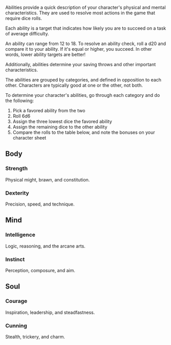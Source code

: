 Abilities provide a quick description of your character's physical and mental characteristics. They are used to resolve most actions in the game that require dice rolls.

Each ability is a target that indicates how likely you are to succeed on a task of average difficulty. 

An ability can range from 12 to 18. To resolve an ability check, roll a d20 and compare it to your ability. If it's equal or higher, you succeed. In other words, lower ability targets are better!

Additionally, abilities determine your saving throws and other important characteristics.

The abilities are grouped by categories, and defined in opposition to each other. Characters are typically good at one or the other, not both.

To determine your character's abilities, go through each category and do the following:

1. Pick a favored ability from the two
2. Roll 6d6
3. Assign the three lowest dice the favored ability
4. Assign the remaining dice to the other ability
5. Compare the rolls to the table below, and note the bonuses on your character sheet

<!--raw-typst 
#import "@preview/tablem:0.1.0": tablem
#let fill = (_, y) => if calc.odd(y) { rgb("EAF2F5") }
#let diceTable = tablem.with(
  render: (columns: auto, ..args) => {
    table(
      columns: (1fr, 1fr),
      fill: fill,
      ..args,
    )
  }
)

#let abilityTable = tablem.with(
  render: (columns: auto, ..args) => {
    table(
      columns: (auto, 1fr, 1fr, 1fr),
      fill: fill,
      ..args,
    )
  }
)

#let intTable = tablem.with(
  render: (columns: auto, ..args) => {
    table(
      columns: (auto, auto, auto, 1fr),
      fill: fill,
      ..args,
    )
  }
)
-->

<!--raw-typst 
#diceTable[
| *Dice roll* | *Ability* |
| --------- | ------- |
| 3         | 18      |
| 4-5       | 17      |
| 6-8       | 16      |
| 9-12      | 15      |
| 13-15     | 14      |
| 16-17     | 13      |
| 18        | 12      |
]-->


<!--raw-typst #colbreak() -->

## Body
### Strength 
Physical might, brawn, and constitution.

<!--raw-typst 
#abilityTable[
| *Str* | *Save* | *Damage* | *Slots* |
| ------- | ------------ | ------------ | ----------------- |
| 18      | 14           | -3           | 7                 |
| 17      | 13           | -2           | 8                 |
| 16      | 12           | -1           | 9                 |
| 15      | 11           | +0           | 10                |
| 14      | 10           | +1           | 11                |
| 13      | 9            | +2           | 12                |
| 12      | 8            | +3           | 13                |
]-->


### Dexterity
Precision, speed, and technique.

<!--raw-typst 
#abilityTable[
| *Dex* | *Save* | *Melee* | *Defense* |
| ------- | ------------ | ------------ | ------------- |
| 18      | 17           | 13           | -3            |
| 17      | 16           | 12           | -2            |
| 16      | 15           | 11           | -1            |
| 15      | 14           | 10           | +0            |
| 14      | 13           | 9            | +1            |
| 13      | 12           | 8            | +2            |
| 12      | 11           | 7            | +3            |
]-->


<!--raw-typst #colbreak() -->

## Mind

### Intelligence 
Logic, reasoning, and the arcane arts.

<!--raw-typst 
#intTable[
| *Int* | *Save* | *Magic* | *Skills*                                                                       |
| ------- | ------------ | ------------ | ---------------------------------------------------------------------------- |
| 18      | 16           | 13           | Apprentice Language (native)                                                       |
| 17      | 15           | 12           | Journeyman Language (native)                                                       |
| 16      | 14           | 11           | Expert Language (native)                                                           |
| 15      | 13           | 10           | Master Language (native)                                                           |
| 14      | 12           | 9            | Journeyman Language (any), +1 bonus |
| 13      | 11           | 8            | Expert Language (any), +2 bonus    |
| 12      | 10           | 7            | Master Language (any), +3 bonus    |
]-->

### Instinct
Perception, composure, and aim.

<!--raw-typst 
#abilityTable[
| *Ins* | *Save* | *Ranged* | *Surprise* |
| ------- | ------------ | ------------- | --------------- |
| 18      | 15           | 13            | 17              |
| 17      | 14           | 12            | 16              |
| 16      | 13           | 11            | 15              |
| 15      | 12           | 10            | 14              |
| 14      | 11           | 9             | 13              |
| 13      | 10           | 8             | 12              |
| 12      | 9            | 7             | 11              |
]-->

<!--raw-typst #colbreak() -->

## Soul
### Courage
Inspiration, leadership, and steadfastness.

<!--raw-typst 
#abilityTable[
| *Cou* | *Save* | *Max retainers* | *Loyalty* |
| ------- | ------------ | ------------- | ------- |
| 18      | 15           | 1             | 4       |
| 17      | 14           | 2             | 5       |
| 16      | 13           | 3             | 6       |
| 15      | 12           | 4             | 7       |
| 14      | 11           | 5             | 8       |
| 13      | 10           | 6             | 9       |
| 12      | 9            | 7             | 10      |
]-->

### Cunning
Stealth, trickery, and charm.

<!--raw-typst 
#abilityTable[
| *Cun* | *Save* | *NPC Reactions* |
| ------- | ------------ | ------------- |
| 18      | 15           | -3            |
| 17      | 14           | -2            |
| 16      | 13           | -1            |
| 15      | 12           | +0            |
| 14      | 11           | +1            |
| 13      | 10           | +2            |
| 12      | 9            | +3            |
]-->

